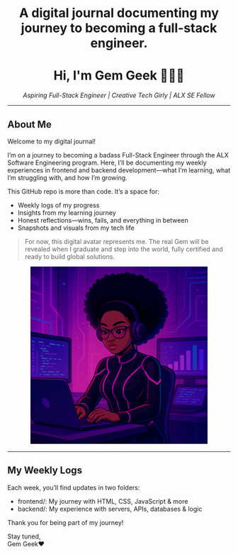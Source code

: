 <h1 align="center"> A digital journal documenting my journey to becoming a full-stack engineer. </h1>

<h1 align="center">Hi, I'm Gem Geek 💎👩‍💻</h1>

<p align="center">
  <em>Aspiring Full-Stack Engineer | Creative Tech Girly | ALX SE Fellow</em>
</p>

---

## About Me

Welcome to my digital journal!

I’m on a journey to becoming a badass Full-Stack Engineer through the ALX Software Engineering program. Here, I’ll be documenting my weekly experiences in frontend and backend development—what I’m learning, what I’m struggling with, and how I’m growing.

This GitHub repo is more than code. It’s a space for:
- Weekly logs of my progress
- Insights from my learning journey
- Honest reflections—wins, fails, and everything in between
- Snapshots and visuals from my tech life

> For now, this digital avatar represents me. The real Gem will be revealed when I graduate and step into the world, fully certified and ready to build global solutions.
> 
<p align="center">
  <img src="https://github.com/gemgeek/gems-digital-journal/blob/main/assets/GEMs%20DIGITAL%20AVATAR%202.png" alt="Gem Geek Avatar" width="400"/>
</p>

---

## My Weekly Logs
Each week, you’ll find updates in two folders:
- frontend/: My journey with HTML, CSS, JavaScript & more
- backend/: My experience with servers, APIs, databases & logic

Thank you for being part of my journey!

Stay tuned,  
Gem Geek❤️
